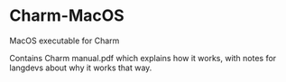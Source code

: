 # Charm-MacOS
MacOS executable for Charm

Contains Charm manual.pdf which explains how it works, with notes for langdevs about why it works that way.
